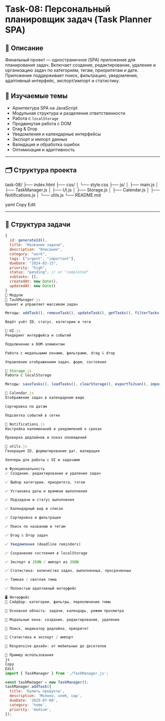 # Task-08: Персональный планировщик задач (Task Planner SPA)

## 📌 Описание

Финальный проект — одностраничное (SPA) приложение для планирования задач. Включает создание, редактирование, удаление и организацию задач по категориям, тегам, приоритетам и дате. Приложение поддерживает поиск, фильтрацию, уведомления, адаптивный интерфейс, экспорт/импорт и статистику.

## 🧠 Изучаемые темы

- Архитектура SPA на JavaScript
- Модульная структура и разделение ответственности
- Работа с `localStorage`
- Продвинутая работа с DOM
- Drag & Drop
- Уведомления и календарные интерфейсы
- Экспорт и импорт данных
- Валидация и обработка ошибок
- Оптимизация и адаптивность

---

## 🗂 Структура проекта

task-08/
├── index.html
├── css/
│ └── style.css
├── js/
│ ├── main.js
│ ├── TaskManager.js
│ ├── UI.js
│ ├── Storage.js
│ ├── Calendar.js
│ ├── Notifications.js
│ └── utils.js
└── README.md

yaml
Copy
Edit

---

## 📌 Структура задачи

```js
{
  id: generateId(),
  title: "Название задачи",
  description: "Описание",
  category: "work",
  tags: ["urgent", "important"],
  dueDate: "2024-02-15",
  priority: "high",
  status: "pending", // or "completed"
  subtasks: [],
  createdAt: new Date(),
  updatedAt: new Date()
}
🧩 Модули
🔹 TaskManager.js
Хранит и управляет массивом задач

Методы: addTask(), removeTask(), updateTask(), getTasks(), filterTasks(), sortTasks()

Ведёт учёт ID, статус, категории и теги

🔹 UI.js
Рендеринг интерфейса и событий

Подключение к DOM-элементам

Работа с модальными окнами, фильтрами, drag & drop

Управление отображением задач, форм, состояния

🔹 Storage.js
Работа с localStorage

Методы: saveTasks(), loadTasks(), clearStorage(), exportToJson(), importFromJson()

🔹 Calendar.js
Отображение задач в календарном виде

Сортировка по датам

Подсветка событий в сетке

🔹 Notifications.js
Настройка напоминаний и уведомлений о сроках

Проверка дедлайнов и показ оповещений

🔹 utils.js
Генерация ID, форматирование дат, валидация

Хелперы для работы с UI и задачами

⚙️ Функциональность
✅ Создание, редактирование и удаление задач

✅ Выбор категории, приоритета, тэгов

✅ Установка даты и времени выполнения

✅ Подзадачи и статус выполнения

✅ Календарный вид и список

✅ Сортировка и фильтрация

✅ Поиск по названию и тегам

✅ Drag & Drop задач

✅ Уведомления (deadline reminders)

✅ Сохранение состояния в localStorage

✅ Экспорт в JSON / импорт из JSON

✅ Статистика: количество задач, выполненных, просроченных

✅ Темная / светлая тема

✅ Полностью адаптивный интерфейс

🖥 Интерфейс
🔹 Сайдбар: категории, фильтры, переключение темы

🔹 Основная область: задачи, календарь, режим просмотра

🔹 Модальные окна: создание, редактирование, удаление

🔹 Поиск, индикатор дедлайна, приоритет

🔹 Статистика и экспорт / импорт

🔹 Responsive-дизайн: от мобильных до десктопов

💾 Пример использования
js
Copy
Edit
import { TaskManager } from './TaskManager.js';

const taskManager = new TaskManager();
taskManager.addTask({
  title: 'Купить продукты',
  description: 'Молоко, хлеб, сыр',
  dueDate: '2025-07-08',
  category: 'home',
  priority: 'medium',
});
